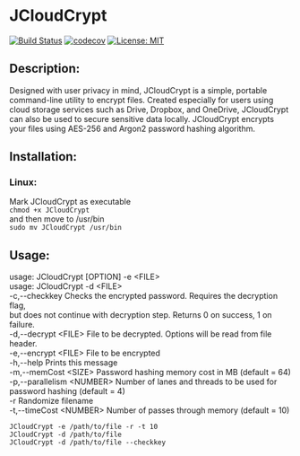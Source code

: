 # JCloudCrypt

[![Build Status](https://travis-ci.com/jdhonea/JCloudCrypt.svg?branch=master)](https://travis-ci.com/jdhonea/JCloudCrypt) [![codecov](https://codecov.io/gh/jdhonea/JCloudCrypt/branch/master/graph/badge.svg)](https://codecov.io/gh/jdhonea/JCloudCrypt) [![License: MIT](https://img.shields.io/badge/License-MIT-yellow.svg)](https://opensource.org/licenses/MIT)

## Description:

Designed with user privacy in mind, JCloudCrypt is a simple, portable command-line utility to encrypt files. Created especially for users using cloud storage services such as Drive, Dropbox, and OneDrive, JCloudCrypt can also be used to secure sensitive data locally. JCloudCrypt encrypts your files using AES-256 and Argon2 password hashing algorithm.

## Installation:

### Linux:

Mark JCloudCrypt as executable  
`chmod +x JCloudCrypt`  
and then move to /usr/bin  
`sudo mv JCloudCrypt /usr/bin`

## Usage:

usage: JCloudCrypt [OPTION] -e \<FILE>  
usage: JCloudCrypt -d \<FILE>  
-c,--checkkey Checks the encrypted password. Requires the decryption flag,  
 but does not continue with decryption step. Returns 0 on success, 1 on  
failure.  
-d,--decrypt \<FILE> File to be decrypted. Options will be read
from file header.  
-e,--encrypt \<FILE> File to be encrypted  
-h,--help Prints this message  
-m,--memCost \<SIZE> Password hashing memory cost in MB (default = 64)  
-p,--parallelism \<NUMBER> Number of lanes and threads to be used for
password hashing (default = 4)  
-r Randomize filename  
-t,--timeCost \<NUMBER> Number of passes through memory (default = 10)

`JCloudCrypt -e /path/to/file -r -t 10`  
`JCloudCrypt -d /path/to/file`  
`JCloudCrypt -d /path/to/file --checkkey`
